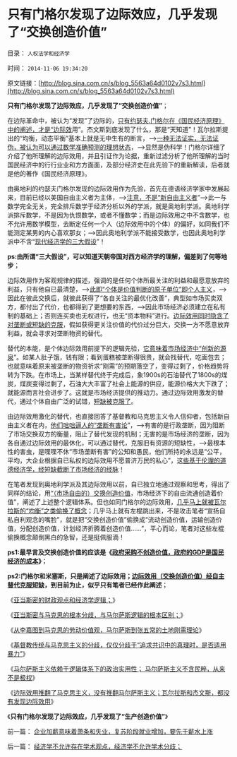 # 只有门格尔发现了边际效应，几乎发现了“交换创造价值”

目录： `人权法学和经济学` 

时间： `2014-11-06 19:34:20` 

原文链接：[http://blog.sina.com.cn/s/blog_5563a64d0102v7s3.html](http://blog.sina.com.cn/s/blog_5563a64d0102v7s3.html)

**只有门格尔发现了边际效应，几乎发现了“交换创造价值”**；

在边际革命中，被认为“发现”了边际的，[只有约瑟夫.门格尔在《国民经济原理》中的阐述，才是“边际效](../../../2011/2/12/瓦尔拉斯和门格尔的边际概念完全相反.md)用”。杰文斯到底发现了什么，那是“天知道”！瓦尔拉斯提出的“均衡，动态平衡”基本上就是无中生有的断言，——>[一种无法证实，无法证伪，被认为可以通过数学准确预测的理想状态](../../../2011/2/9/瓦尔拉斯没有发现边际效用，A.马歇尔没有理解“边际”.md)，——>显然是伪科学！门格尔详细了介绍了他所理解的边际效用，并且引证作为论据，重新过滤分析了他所理解的当时国民经济中的行行业业和方方面面，及部分经济史在此先验下的重新解读，后者就是他的著作《国民经济原理》。

由奥地利的约瑟夫门格尔发现的边际效用作为先验，首先在德语经济学家中发展起来，目前已经以美国自由主义者为主体，——>[注意，不是“新自由主义者](../../../2014/3/23/自由主义及“古典的，新的”两种“自由主义”的区分.md)”——>此一与数学完全无关，完全排斥数学于经济分析以外的学派，就是奥地利学派。奥地利学派排斥数学，不是因为仇恨数学，或者不懂数学；而是边际效用之中不含数学，也不允许用数学模型，去断定任何一个人（边际效用中的个体）的偏好，如同我们不能测定某男的内心喜欢那女；——>因此奥地利学派不能接受数学，也因此奥地利学派中不含“[现代经济学的三大假设](../../../2009/10/19/西方经济学的思维模式.md)”！

**ps:由所谓“三大假设”，可以知道天朝帝国对西方经济学的理解，偏差到了何等地步**；

边际效用作为客观规律的描述，强调的是任何个体所最关注的利益和最愿意放弃的利益，只有他自已最清楚，——>[此即“个体是价值判断的原子单位”即个人主义](../../../2010/10/9/个人主义就是实证科学的心证原则.md)，——>因此在彼此交换后，就彼此获得了“各自关注的最优化改善”，典型如市场买卖双方，都付出了代价，也都得到了更想要的东西，——>因此市场经济必须建立在私有制的基础上；否则连买卖也无权进行，也无“资本物料”进行。[边际效用同时隐含了对垄断或短缺的克服](../../../2013/1/6/公有制必然灭亡的自然科学原理.md)，假如获得更关注价值的代价过分巨大，交换一方不愿意放弃利益，就会寻求对垄断物资的替代。

替代的本能，是个体边际效用前提下的逻辑先验，[它意味着市场经济中“创新的源泉](../../../2011/11/19/（科学发明＝艺术创作）只有娱乐价值；公有制生产力更高.md)”。如某人肚子饿，钱有限；看到蛋糕被垄断得很贵，就会找替代，吃面包去；也就意味着原来被垄断的物资祈求“刚需”的预期落空了，变得过剩了，价格趋势将转为下跌。在市场上，当某样替代终于完成后，象1900s的石油替代了1800s的煤炭，煤炭变得过剩了，石油大大丰富了社会上能源的供应，能源价格大大下跌了；就能源而言社会进步了。这就是市场经济提供的推动力。通过边际效用激发的替代，通过个体自由广泛的试错，[短缺被克服了](../../../2013/1/7/公有制政体根据旧经验固化经济模式.md)。

由边际效用激化的替代，也直接回答了基督教和马克思主义令人信仰者，包括新自由主义者在内，[他们咄咄逼人的“垄断有害论](../../../2009/9/14/“垄断”是构成四百年世界现代史的关键词.md)”，——>有害的是行政垄断，因为阻断了市场交换双方的衡量，阻止了替代发现的机制；无害的是市场经济的垄断，因为各自通过边际效用的最休化，可以通过替代，克服旧有资源的短缺性，——>最根本性的害虫，是喋喋不休“市场垄断有害”的公知和愚民，他们所持的永远是“公平，平均，大企业根据自已私权的边际效用不愿普济万民的私心”，这[些基于伦理的道德经济学，经短缺截断了市场经济的经脉](../../../2014/4/29/客观短缺决定道德治国的边际，新自由主义“特供”成贵族的不得已.md)！

在笔者发现到奥地利学派及其边际效用以前，自已独立地通过观察和思考，得出了同样的结论，用[“（市场自由的）交换创造价值](../../../2011/2/19/交换创造价值的自由和《通往奴役之路》.md)，市场经济下的自由流通创造着价值”，阐述了上述整个逻辑体系。但也如同门格尔的边际效用，[几乎马上就被瓦尔拉斯的“均衡”之类偷换了概念](../../../2011/2/9/马歇尔偷换了边际(Marginal／Edge)的概念为“均衡(equilibrium)”.md)；几乎马上就有左棍跳出来，不是攻击笔者“宣扬自私自利观念的嘴脸”，就是把“交换创造价值”偷换成“流动创造价值，运输创造价值，分配创造价值，计划经济折腾着创造价值……”，平心而论，笔者对这些左棍偷换概念颠倒黑白的急智，还是挺佩服滴！

**ps1:最早言及交换创造价值的应该是《**[**政府采购不创造价值，政府的GDP是国民经济的成本**](../../../2008/8/25/价值守恒定律：交换决定价值，政府采购与泡沫GDP.md)**》**；

**ps2:门格尔和米塞斯，只是阐述了边际效用；[边际效用（交换创造价值）经自主替代克服短缺](../../../2011/6/2/市场经济确保可持续性.md)，到目前为止，似乎只有笔者已经作此阐述**；

《[亚当斯密的财政观点和经济学逻辑；](../../../2014/10/28/亚当斯密的财政观点和经济学逻辑.md)》

《[亚当斯密与马克思的根本分歧，与马尔萨斯逻辑的根本区别；](../../../2014/10/30/亚当斯密与马克思的根本分歧，与马尔萨斯逻辑的根本区别.md)》

《[从李嘉图到马克思的劳动价值观，马尔萨斯到张五常的土地刚需理论](../../../2014/10/31/从李嘉图到马克思的劳动价值观，马尔萨斯到张五常的土地刚需理论.md)》

《[基督教传统与马克思主义的分歧，仅仅分歧于“追求共识中的真理时，是否适用暴力”](../../../2014/11/1/科学的结论非黑即白，族群冲突不可能非黑即白.md)》

《[马尔萨斯主义依赖于逻辑体系下的政治实用性；
马尔萨斯主义不含民粹，从来不是极权](../../../2014/11/2/马尔萨斯主义不民粹，重视逻辑和政治实用性.md)》

《[边际效用推翻了马克思主义，没有推翻马尔萨斯主义；瓦尔拉斯和杰文斯，都没有发现边际效用](../../../2014/11/4/边际效用推翻了马克思主义，被数学家出卖的市场经济.md)》

《**只有门格尔发现了边际效应，几乎发现了“生产创造价值”**》

前一篇： [企业加薪意味着萧条和失业，复苏阶段就业增加，要先于薪水上涨](../../../2014/11/11/企业加薪意味着萧条和失业，复苏阶段就业增加，要先于薪水上涨.md)

后一篇： [经济学不允许存在学术观点，经济学不允许学术分歧；](../../../2014/11/5/经济学不允许存在学术观点，经济学不允许学术分歧；.md)

